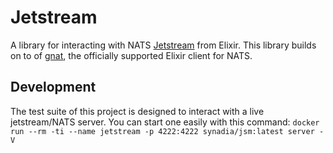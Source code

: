 # Jetstream

A library for interacting with NATS [Jetstream](https://github.com/nats-io/jetstream) from Elixir.
This library builds on to of [gnat](https://hex.pm/packages/gnat), the officially supported Elixir client for NATS.

## Development

The test suite of this project is designed to interact with a live jetstream/NATS server.
You can start one easily with this command: `docker run --rm -ti --name jetstream -p 4222:4222 synadia/jsm:latest server -V`